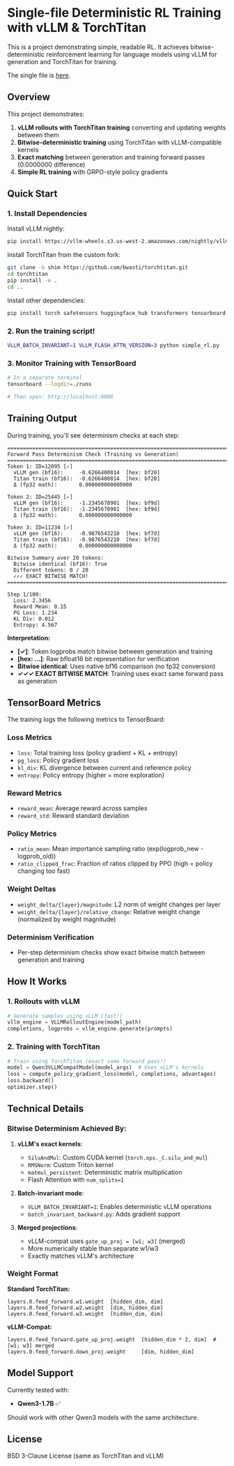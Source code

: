 # Single-file Deterministic RL Training with vLLM & TorchTitan

This is a project demonstrating simple, readable RL.
It achieves bitwise-deterministic reinforcement learning for language models using vLLM for generation and TorchTitan for training.

The single file is [here](https://github.com/bwasti/spirl/blob/main/simple_rl.py).

## Overview

This project demonstrates:
1. **vLLM rollouts with TorchTitan training** converting and updating weights between them
2. **Bitwise-deterministic training** using TorchTitan with vLLM-compatible kernels
3. **Exact matching** between generation and training forward passes (0.0000000 difference)
4. **Simple RL training** with GRPO-style policy gradients

## Quick Start

### 1. Install Dependencies

Install vLLM nightly:
```bash
pip install https://vllm-wheels.s3.us-west-2.amazonaws.com/nightly/vllm-1.0.0.dev-cp38-abi3-manylinux1_x86_64.whl
```

Install TorchTitan from the custom fork:
```bash
git clone -b shim https://github.com/bwasti/torchtitan.git
cd torchtitan
pip install -e .
cd ..
```

Install other dependencies:
```bash
pip install torch safetensors huggingface_hub transformers tensorboard
```

### 2. Run the training script!

```bash
VLLM_BATCH_INVARIANT=1 VLLM_FLASH_ATTN_VERSION=3 python simple_rl.py
```

### 3. Monitor Training with TensorBoard

```bash
# In a separate terminal
tensorboard --logdir=./runs

# Then open: http://localhost:6006
```

## Training Output

During training, you'll see determinism checks at each step:

```
================================================================================
Forward Pass Determinism Check (Training vs Generation)
================================================================================
Token 1: ID=12095 [✓]
  vLLM gen (bf16):     -0.6266400814  [hex: bf20]
  Titan train (bf16):  -0.6266400814  [hex: bf20]
  Δ (fp32 math):       0.000000000000000

Token 2: ID=25445 [✓]
  vLLM gen (bf16):     -1.2345678901  [hex: bf9d]
  Titan train (bf16):  -1.2345678901  [hex: bf9d]
  Δ (fp32 math):       0.000000000000000

Token 3: ID=11234 [✓]
  vLLM gen (bf16):     -0.9876543210  [hex: bf7d]
  Titan train (bf16):  -0.9876543210  [hex: bf7d]
  Δ (fp32 math):       0.000000000000000

Bitwise Summary over 20 tokens:
  Bitwise identical (bf16): True
  Different tokens: 0 / 20
  ✓✓✓ EXACT BITWISE MATCH!
================================================================================

Step 1/100:
  Loss: 2.3456
  Reward Mean: 0.15
  PG Loss: 1.234
  KL Div: 0.012
  Entropy: 4.567
```

**Interpretation:**
- **[✓]**: Token logprobs match bitwise between generation and training
- **[hex: ...]**: Raw bfloat16 bit representation for verification
- **Bitwise identical**: Uses native bf16 comparison (no fp32 conversion)
- **✓✓✓ EXACT BITWISE MATCH**: Training uses exact same forward pass as generation

## TensorBoard Metrics

The training logs the following metrics to TensorBoard:

### **Loss Metrics**
- `loss`: Total training loss (policy gradient + KL + entropy)
- `pg_loss`: Policy gradient loss
- `kl_div`: KL divergence between current and reference policy
- `entropy`: Policy entropy (higher = more exploration)

### **Reward Metrics**
- `reward_mean`: Average reward across samples
- `reward_std`: Reward standard deviation

### **Policy Metrics**
- `ratio_mean`: Mean importance sampling ratio (exp(logprob_new - logprob_old))
- `ratio_clipped_frac`: Fraction of ratios clipped by PPO (high = policy changing too fast)

### **Weight Deltas**
- `weight_delta/{layer}/magnitude`: L2 norm of weight changes per layer
- `weight_delta/{layer}/relative_change`: Relative weight change (normalized by weight magnitude)

### **Determinism Verification**
- Per-step determinism checks show exact bitwise match between generation and training


## How It Works

### **1. Rollouts with vLLM**
```python
# Generate samples using vLLM (fast!)
vllm_engine = VLLMRolloutEngine(model_path)
completions, logprobs = vllm_engine.generate(prompts)
```

### **2. Training with TorchTitan**
```python
# Train using TorchTitan (exact same forward pass!)
model = Qwen3VLLMCompatModel(model_args)  # Uses vLLM's kernels
loss = compute_policy_gradient_loss(model, completions, advantages)
loss.backward()
optimizer.step()
```

## Technical Details

### **Bitwise Determinism Achieved By:**

1. **vLLM's exact kernels**:
   - `SiluAndMul`: Custom CUDA kernel (`torch.ops._C.silu_and_mul`)
   - `RMSNorm`: Custom Triton kernel
   - `matmul_persistent`: Deterministic matrix multiplication
   - Flash Attention with `num_splits=1`

2. **Batch-invariant mode**:
   - `VLLM_BATCH_INVARIANT=1`: Enables deterministic vLLM operations
   - `batch_invariant_backward.py`: Adds gradient support

3. **Merged projections**:
   - vLLM-compat uses `gate_up_proj = [w1; w3]` (merged)
   - More numerically stable than separate w1/w3
   - Exactly matches vLLM's architecture

### **Weight Format**

**Standard TorchTitan:**
```
layers.0.feed_forward.w1.weight  [hidden_dim, dim]
layers.0.feed_forward.w2.weight  [dim, hidden_dim]
layers.0.feed_forward.w3.weight  [hidden_dim, dim]
```

**vLLM-Compat:**
```
layers.0.feed_forward.gate_up_proj.weight  [hidden_dim * 2, dim]  # [w1; w3] merged
layers.0.feed_forward.down_proj.weight     [dim, hidden_dim]
```

## Model Support

Currently tested with:
- **Qwen3-1.7B** ✅

Should work with other Qwen3 models with the same architecture.

## License

BSD 3-Clause License (same as TorchTitan and vLLM)
